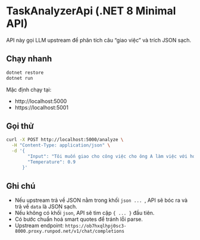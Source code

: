 # TaskAnalyzerApi (.NET 8 Minimal API)

API này gọi LLM upstream để phân tích câu “giao việc” và trích JSON sạch.

## Chạy nhanh
```bash
dotnet restore
dotnet run
```

Mặc định chạy tại:
- http://localhost:5000
- https://localhost:5001

## Gọi thử
```bash
curl -X POST http://localhost:5000/analyze \
  -H "Content-Type: application/json" \
  -d '{
        "Input": "Tôi muốn giao cho công việc cho ông A làm việc với hóc môn và báo cáo lại cho tôi vào ngày 9/9/2020",
        "Temperature": 0.9
      }'
```

## Ghi chú
- Nếu upstream trả về JSON nằm trong khối ```json ... ```, API sẽ bóc ra và trả về `data` là JSON sạch.
- Nếu không có khối ```json```, API sẽ tìm cặp `{ ... }` đầu tiên.
- Có bước chuẩn hoá smart quotes để tránh lỗi parse.
- Upstream endpoint: `https://ob7hxqlhpj0sc3-8000.proxy.runpod.net/v1/chat/completions`
